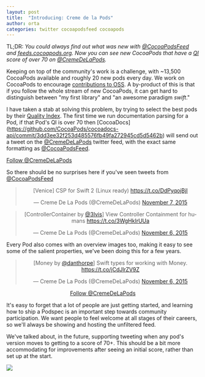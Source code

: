 ```yaml
---
layout: post
title:  "Introducing: Creme de la Pods"
author: orta
categories: twitter cocoapodsfeed cocoapods
---
```


TL;DR: _You could always find out what was new with [@CocoaPodsFeed](https://twitter.com/cocoapodsfeed) and [feeds.cocoapods.org](https://feeds.cocoapods.org). Now you can see new CocoaPods that have a [QI](https://guides.cocoapods.org/making/quality-indexes.html) score of over 70 on [@CremeDeLaPods](https://twitter.com/cremedelapods)._

Keeping on top of the community's work is a challenge, with ~13,500 CocoaPods available and roughly 20 new pods every day. We work on CocoaPods to encourage  [contributions to OSS](https://github.com/CocoaPods/CocoaPods#project-goals). A by-product of this is that if you follow the whole stream of new CocoaPods, it can get hard to distinguish between "my first library" and "an awesome paradigm _swift_."

I have taken a stab at solving this problem, by trying to select the best pods by their [Quality Index](https://guides.cocoapods.org/making/quality-indexes.html). The first time we run documentation parsing for a Pod, if that Pod's QI is over 70 then [CocoaDocs] (https://github.com/CocoaPods/cocoadocs-api/commit/3dd3ee32f253d485576fb49fa272945cd5d5462b) will send out a tweet on the [@CremeDeLaPods](https://twitter.com/cremedelapods) twitter feed, with the exact same formatting as [@CocoaPodsFeed](https://twitter.com/CocoaPodsFeed).

<a class="twitter-follow-button" href="https://twitter.com/CremeDeLaPods">Follow @CremeDeLaPods</a>

<!-- more -->

So there should be no surprises here if you've seen tweets from [@CocoaPodsFeed](https://twitter.com/CocoaPodsFeed)

<center>
  <blockquote class="twitter-tweet" lang="en" data-cards="hidden"><p lang="en" dir="ltr">[Venice] CSP for Swift 2 (Linux ready) <a href="https://t.co/DdPyqojBjI">https://t.co/DdPyqojBjI</a></p>&mdash; Creme De La Pods (@CremeDeLaPods) <a href="https://twitter.com/CremeDeLaPods/status/663133105809698821">November 7, 2015</a></blockquote>

  <blockquote class="twitter-tweet" lang="en" data-cards="hidden"><p lang="fr" dir="ltr">[ControllerContainer by <a href="https://twitter.com/3lvis">@3lvis</a>] View Controller Containment for humans <a href="https://t.co/3WgHkIrUUa">https://t.co/3WgHkIrUUa</a></p>&mdash; Creme De La Pods (@CremeDeLaPods) <a href="https://twitter.com/CremeDeLaPods/status/662624562778144770">November 6, 2015</a></blockquote>
  </center>

Every Pod also comes with an overview images too, making it easy to see some of the salient properties, we've been doing this for a few years.

  <center>
  <blockquote class="twitter-tweet" lang="en"><p lang="en" dir="ltr">[Money by <a href="https://twitter.com/danthorpe">@danthorpe</a>] Swift types for working with Money. <a href="https://t.co/jCdJlrZV9Z">https://t.co/jCdJlrZV9Z</a></p>&mdash; Creme De La Pods (@CremeDeLaPods) <a href="https://twitter.com/CremeDeLaPods/status/662573883728490496">November 6, 2015</a></blockquote> <script async src="//platform.twitter.com/widgets.js" charset="utf-8"></script>

  <a class="twitter-follow-button" href="https://twitter.com/CremeDeLaPods" data-size="large">Follow @CremeDeLaPods</a>
</center>

It's easy to forget that a lot of people are just getting started, and learning how to ship a Podspec is an important step towards community participation. We want people to feel welcome at all stages of their careers, so we'll always be showing and hosting the unfiltered feed.

We've talked about, in the future, supporting tweeting when any pod's version moves to  getting to a score of 70+. This should be a bit more accommodating for improvements after seeing an initial score, rather than  set up at the start.

<img src="https://camo.githubusercontent.com/cf5c440e71f6731b22d5d014d183709906bab61a/687474703a2f2f7777772e746865706c757370617065722e636f6d2f77702d636f6e74656e742f75706c6f6164732f323031352f30342f332e676966">
